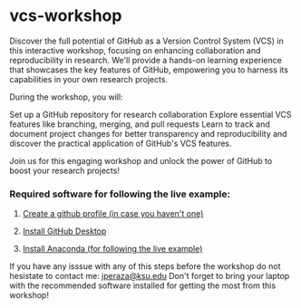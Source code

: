 # vcs-workshop

Discover the full potential of GitHub as a Version Control System (VCS) in this interactive workshop, focusing on enhancing collaboration and reproducibility in research. We'll provide a hands-on learning experience that showcases the key features of GitHub, empowering you to harness its capabilities in your own research projects.

During the workshop, you will:

Set up a GitHub repository for research collaboration
Explore essential VCS features like branching, merging, and pull requests
Learn to track and document project changes for better transparency and reproducibility
and discover the practical application of GitHub's VCS features.

Join us for this engaging workshop and unlock the power of GitHub to boost your research projects!

### Required software for following the live example: 

1. [Create a github profile (in case you haven't one)](https://github.com/join)

2. [Install GitHub Desktop](https://docs.github.com/en/desktop/installing-and-configuring-github-desktop/installing-and-authenticating-to-github-desktop/installing-github-desktop)

3. [Install Anaconda (for following the live example)](https://www.anaconda.com/products/distribution)

If you have any isssue with any of this steps before the workshop do not hesistate to contact me: [jperaza@ksu.edu](mailto:jperaza@ksu.edu)
Don't forget to bring your laptop with the recommended software installed for getting the most from this workshop!
